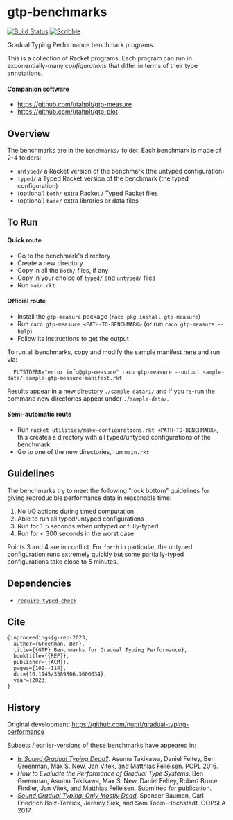 gtp-benchmarks
===
[![Build Status](https://travis-ci.org/utahplt/gtp-benchmarks.svg)](https://travis-ci.org/utahplt/gtp-benchmarks)
[![Scribble](https://img.shields.io/badge/Docs-Scribble-blue.svg)](http://docs.racket-lang.org/gtp-benchmarks/index.html)

Gradual Typing Performance benchmark programs.

This is a collection of Racket programs.
Each program can run in exponentially-many _configurations_ that differ in
 terms of their type annotations.


#### Companion software

- <https://github.com/utahplt/gtp-measure>
- <https://github.com/utahplt/gtp-plot>


Overview
---

The benchmarks are in the `benchmarks/` folder.
Each benchmark is made of 2-4 folders:

- `untyped/` a Racket version of the benchmark (the untyped configuration)
- `typed/` a Typed Racket version of the benchmark (the typed configuration)
- (optional) `both/` extra Racket / Typed Racket files
- (optional) `base/` extra libraries or data files


To Run
---

#### Quick route

- Go to the benchmark's directory
- Create a new directory
- Copy in all the `both/` files, if any
- Copy in your choice of `typed/` and `untyped/` files
- Run `main.rkt`


#### Official route

- Install the `gtp-measure` package (`raco pkg install gtp-measure`)
- Run `raco gtp-measure <PATH-TO-BENCHMARK>` (or run `raco gtp-measure --help`)
- Follow its instructions to get the output

To run all benchmarks,
 copy and modify the sample manifest [here](./utilities/sample-gtp-measure-manifest.rkt)
 and run via:

```
  PLTSTDERR="error info@gtp-measure" raco gtp-measure --output sample-data/ sample-gtp-measure-manifest.rkt
```

Results appear in a new directory `./sample-data/1/` and if you re-run the command
 new directories appear under `./sample-data/`.


#### Semi-automatic route

- Run `racket utilities/make-configurations.rkt <PATH-TO-BENCHMARK>`, this creates a directory
  with all typed/untyped configurations of the benchmark.
- Go to one of the new directories, run `main.rkt`


Guidelines
---

The benchmarks try to meet the following "rock bottom" guidelines for giving
 reproducible performance data in reasonable time:

1. No I/O actions during timed computation
2. Able to run all typed/untyped configurations
3. Run for 1-5 seconds when untyped or fully-typed
4. Run for < 300 seconds in the worst case

Points 3 and 4 are in conflict.
For `forth` in particular, the untyped configuration runs extremely quickly
 but some partially-typed configurations take close to 5 minutes.


Dependencies
---

- [`require-typed-check`](https://docs.racket-lang.org/require-typed-check/index.html)


Cite
---

```
@inproceedings{g-rep-2023,
  author={Greenman, Ben},
  title={{GTP} Benchmarks for Gradual Typing Performance},
  booktitle={{REP}},
  publisher={{ACM}},
  pages={102--114},
  doi={10.1145/3589806.3600034},
  year={2023}
}
```


History
---

Original development: <https://github.com/nuprl/gradual-typing-performance>

Subsets / earlier-versions of these benchmarks have appeared in:

- [_Is Sound Gradual Typing Dead?_](https://dl.acm.org/citation.cfm?id=2837630). Asumu Takikawa, Daniel Feltey, Ben Greenman, Max S. New, Jan Vitek, and Matthias Felleisen. POPL 2016.
- _How to Evaluate the Performance of Gradual Type Systems_. Ben Greenman, Asumu Takikawa, Max S. New, Daniel Feltey, Robert Bruce Findler, Jan Vitek, and Matthias Felleisen. Submitted for publication.
- [_Sound Gradual Typing: Only Mostly Dead_](https://dl.acm.org/citation.cfm?id=3133878). Spenser Bauman, Carl Friedrich Bolz-Tereick, Jeremy Siek, and Sam Tobin-Hochstadt. OOPSLA 2017.
